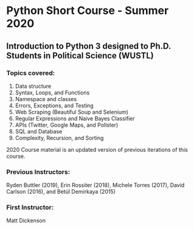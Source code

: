 # Python Short Course - Summer 2020

## Introduction to Python 3 designed to Ph.D. Students in Political Science (WUSTL)

### Topics covered:

1. Data structure
2. Syntax, Loops, and Functions
3. Namespace and classes
4. Errors, Exceptions, and Testing
5. Web Scraping (Beautiful Soup and Selenium)
6. Regular Expressions and Naive Bayes Classifier
7. APIs (Twitter, Google Maps, and Pollster)
8. SQL and Database
9. Complexity, Recursion, and Sorting

2020 Course material is an updated version of previous iterations of this course. 

### Previous Instructors:
Ryden Buttler (2019), Erin Rossiter (2018),  Michele Torres (2017), David Carlson (2016), and Betül Demirkaya (2015)

### First Instructor: 
Matt Dickenson
